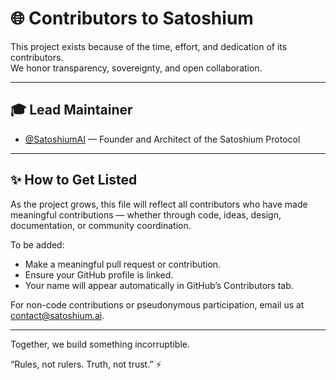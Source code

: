 # 🌐 Contributors to Satoshium

This project exists because of the time, effort, and dedication of its contributors.  
We honor transparency, sovereignty, and open collaboration.

---

## 🎓 Lead Maintainer

- [@SatoshiumAI](https://github.com/SatoshiumAI) — Founder and Architect of the Satoshium Protocol

---

## ✨ How to Get Listed

As the project grows, this file will reflect all contributors who have made meaningful contributions — whether through code, ideas, design, documentation, or community coordination.

To be added:
- Make a meaningful pull request or contribution.
- Ensure your GitHub profile is linked.
- Your name will appear automatically in GitHub’s Contributors tab.

For non-code contributions or pseudonymous participation, email us at [contact@satoshium.ai](mailto:contact@satoshium.ai).

---

Together, we build something incorruptible.

“Rules, not rulers. Truth, not trust.” ⚡
